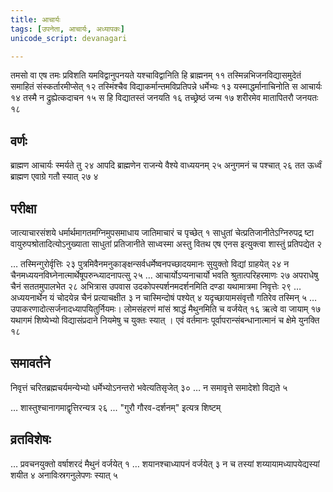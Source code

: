 ```yaml
---
title: आचार्यः
tags: [उपनेता, आचार्यः, अध्यापकः]
unicode_script: devanagari

---
```

तमसो वा एष तमः प्रविशति यमविद्वानुपनयते यश्चाविद्वानिति हि ब्राह्मनम् ११ तस्मिन्नभिजनविद्यासमुदेतं समाहितं संस्कर्तारमीप्सेत् १२ तस्मिंश्चैव विद्याकर्मान्तमविप्रतिपन्ने धर्मेभ्यः १३ यस्माद्धर्मानाचिनोति स आचार्यः १४ 
 तस्मै न द्रुह्येत्कदाचन १५ स हि विद्यातस्तं जनयति १६ तच्छ्रेष्ठं जन्म १७ शरीरमेव मातापितरौ जनयतः १८

## वर्णः
ब्राह्मण आचार्यः स्मर्यते तु २४ आपदि ब्राह्मणेन राजन्ये वैश्ये वाध्ययनम् २५ अनुगमनं च पश्चात् २६ तत ऊर्ध्वं ब्राह्मण एवाग्रे गतौ स्यात् २७ ४

## परीक्षा
जात्याचारसंशये धर्मार्थमागतमग्निमुपसमाधाय जातिमाचारं च पृच्छेत् १ साधुतां चेत्प्रतिजानीतेऽग्निरुपद्र ष्टा वायुरुपश्रोतादित्योऽनुख्याता साधुतां प्रतिजानीते साध्वस्मा अस्तु वितथ एष एनस इत्युक्त्वा शास्तुं प्रतिपद्येत २

… तस्मिन्गुरोर्वृत्तिः २३ पुत्रमिवैनमनुकाङ्क्षन्सर्वधर्मेष्वनपच्छादयमानः सुयुक्तो विद्यां ग्राहयेत् २४ न चैनमध्ययनविघ्नेनात्मार्थेषूपरुन्ध्यादनापत्सु २५ … आचार्योऽप्यनाचार्यो भवति श्रुतात्परिहरमाणः २७ अपराधेषु चैनं सततमुपालभेत २८ अभित्रास उपवास उदकोपस्पर्शनमदर्शनमिति दण्डा यथामात्रमा निवृत्तेः २९ … अध्ययनार्थेन यं चोदयेन्न चैनं प्रत्याचक्षीत ३ न चास्मिन्दोषं पश्येत् ४ यदृच्छायामसंवृत्तौ गतिरेव तस्मिन् ५ … उपाकरणादोत्सर्जनादध्यापयितुर्नियमः। लोमसंहरणं मांसं श्राद्धं मैथुनमिति च वर्जयेत् १६ ऋत्वे वा जायाम् १७ यथागमं शिष्येभ्यो विद्यासंप्रदाने नियमेषु च युक्तः स्यात् । एवं वर्तमानः पूर्वापरान्संबन्धानात्मानं च क्षेमे युनक्ति १८ 

## समावर्तने
निवृत्तं चरितब्रह्मचर्यमन्येभ्यो धर्मेभ्योऽनन्तरो भवेत्यतिसृजेत् ३० …  न समावृत्ते समादेशो विद्यते ५

… शास्तुश्चानागमाद्वृत्तिरन्यत्र २६
... "गुरौ गौरव-दर्शनम्" इत्यत्र शिष्टम्

## व्रतविशेषः
… प्रवचनयुक्तो वर्षाशरदं मैथुनं वर्जयेत् १ … शयानश्चाध्यापनं वर्जयेत् ३ न च तस्यां शय्यायामध्यापयेद्यस्यां शयीत ४ अनाविःस्रगनुलेपणः स्यात् ५ 

